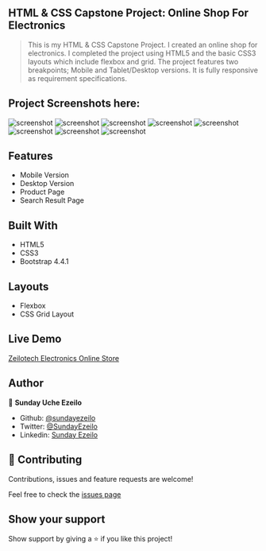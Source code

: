 ## HTML &amp; CSS Capstone Project: Online Shop For Electronics

> This is my HTML & CSS Capstone Project. I created an online shop for electronics. I completed the project using HTML5 and the basic CSS3 layouts which include flexbox and grid. The project features two breakpoints; Mobile and Tablet/Desktop versions. It is fully responsive as requirement specifications.

## Project Screenshots here:

![screenshot](screenshots/page-1.png)
![screenshot](screenshots/page-2.png)
![screenshot](screenshots/page-4.png)
![screenshot](screenshots/page-5.png)
![screenshot](screenshots/page-6.png)
![screenshot](screenshots/page-7.png)
![screenshot](screenshots/page-8.png)
![screenshot](screenshots/page-9.png)

## Features

- Mobile Version
- Desktop Version
- Product Page
- Search Result Page

## Built With

- HTML5
- CSS3
- Bootstrap 4.4.1

## Layouts

- Flexbox
- CSS Grid Layout

## Live Demo

[Zeilotech Electronics Online Store](https://raw.githack.com/ezeilo-su/html-css-capstone/add-header/index.html)

## Author

👤 **Sunday Uche Ezeilo**

- Github: [@sundayezeilo](https://github.com/ezeilo-su)
- Twitter: [@SundayEzeilo](https://twitter.com/SundayEzeilo)
- Linkedin: [Sunday Ezeilo](https://www.linkedin.com/in/sunday-ezeilo-a6a67664/)

## 🤝 Contributing

Contributions, issues and feature requests are welcome!

Feel free to check the [issues page](https://github.com/ezeilo-su/html-css-capstone/issues)

## Show your support

Show support by giving a ⭐️ if you like this project!